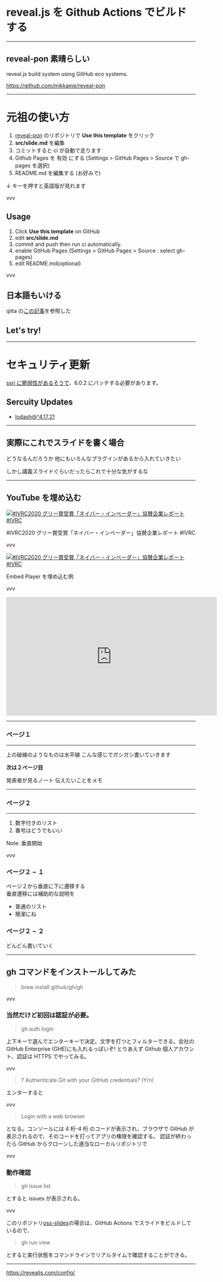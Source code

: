 # reveal.js を Github Actions でビルドする

---

## reveal-pon 素晴らしい

reveal.js build system
using GitHub eco systems.

https://github.com/mikkame/reveal-pon

---

# 元祖の使い方

1. [reveal-pon](https://github.com/mikkame/reveal-pon) のリポジトリで **Use this template** をクリック
2. **src/slide.md** を編集
3. コミットすると ci が自動で走ります
4. Github Pages を 有効 にする (Settings > GitHub Pages > Source で gh-pages を選択)
5. README.md を編集する (お好みで)

↓ キーを押すと英語版が見れます

vvv

## Usage

1. Click **Use this template** on GitHub
2. edit **src/slide.md**
3. commit and push then run ci automatically.
4. enable GitHub Pages (Settings > GitHub Pages > Source : select gh-pages)
5. edit README.md(optional)

vvv

## 日本語もいける

qiita の[この記事](https://qiita.com/mikkame/items/b0f144920aba95d1c2be)を参照した

## Let's try!

---

# セキュリティ更新

[ssri に脆弱性があるそうで](https://github.com/advisories/GHSA-vx3p-948g-6vhq)、6.0.2 にパッチする必要があります。

## Sercuity Updates

- [lodash@^4.17.21](https://github.com/kaitas/oss-slides/security/dependabot/yarn.lock/lodash/open)

---

## 実際にこれでスライドを書く場合

どうなるんだろうか
他にもいろんなプラグインがあるから入れていきたい

しかし講義スライドぐらいだったらこれで十分な気がするな

---

## YouTube を埋め込む

[![ #IVRC2020 グリー賞受賞「ネイバー・インベーダー」協賛企業レポート #IVRC](https://img.youtube.com/vi/584sgzoJvu0/0.jpg)](https://www.youtube.com/watch?v=584sgzoJvu0)

#IVRC2020 グリー賞受賞「ネイバー・インベーダー」協賛企業レポート #IVRC

vvv

[![ #IVRC2020 グリー賞受賞「ネイバー・インベーダー」協賛企業レポート #IVRC](https://img.youtube.com/vi/584sgzoJvu0/0.jpg)](https://www.youtube.com/embed/584sgzoJvu0)

Embed Player を埋め込む例

vvv

<iframe width="560" height="315" src="https://www.youtube.com/embed/584sgzoJvu0" title="YouTube video player" frameborder="0" allow="accelerometer; autoplay; clipboard-write; encrypted-media; gyroscope; picture-in-picture" allowfullscreen></iframe>

---

### ページ１

---

上の破線のようなものは水平線
こんな感じでガシガシ書いていきます

**次は２ページ目**

<aside class="notes">
  発表者が見るノート   
  伝えたいことをメモ  
</aside>

---

### ページ２

---

1. 数字付きのリスト
1. 番号はどうでもいい

Note: 垂直開始

vvv

### ページ２ − １

ページ２から垂直に下に遷移する  
垂直遷移には補助的な説明を

- 普通のリスト
- 簡潔にね

### ページ２ − ２

どんどん書いていく

---

## gh コマンドをインストールしてみた

> brew install github/gh/gh

vvv

### 当然だけど初回は認証が必要。

> gh auth login

上下キーで選んでエンターキーで決定。文字を打つとフィルターできる。会社の GitHub Enterprise (GHE)にも入れるっぽいぞ!
とりあえず Github 個人アカウント、認証は HTTPS でやってみる。

vvv

> ? Authenticate Git with your GitHub credentials? (Y/n)

エンターすると

vvv

> Login with a web browser

となる。コンソールには 4 桁-4 桁 のコードが表示され、ブラウザで GitHub が表示されるので、そのコードを打ってアプリの権限を確認する。
認証が終わったら GitHub からクローンした適当なローカルリポジトリで

vvv

### 動作確認

> gh issue list

とすると issues が表示される。

vvv

このリポジトリ[oss-slides](https://github.com/kaitas/oss-slides/)の場合は、GitHub Actions でスライドをビルドしているので、

> gh run view

とすると実行状態をコマンドラインでリアルタイムで確認することができる。

---

https://revealjs.com/config/
